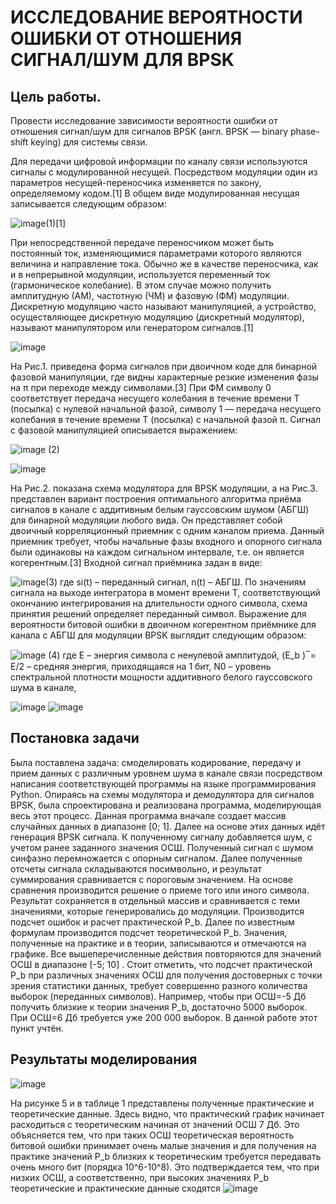 <h1>ИССЛЕДОВАНИЕ ВЕРОЯТНОСТИ ОШИБКИ ОТ ОТНОШЕНИЯ СИГНАЛ/ШУМ ДЛЯ BPSK</h1>
<h2>Цель работы.</h2> 
Провести исследование зависимости вероятности ошибки от отношения сигнал/шум для сигналов BPSK (англ. BPSK — binary phase-shift keying) для системы связи.

Для передачи цифровой информации по каналу связи используются сигналы с модулированной несущей. Посредством модуляции один из параметров несущей-переносчика изменяется по закону, определяемому кодом.[1] В общем виде модулированная несущая записывается следующим образом:

![image](https://github.com/user-attachments/assets/03dd173d-1375-4e70-849c-73422ef00a2b)(1)[1]


При непосредственной передаче переносчиком может быть постоянный ток, изменяющимися параметрами которого являются величина и направление тока. Обычно же в качестве переносчика, как и в непрерывной модуляции, используется переменный ток (гармоническое колебание). 
В этом случае можно получить амплитудную (АМ), частотную (ЧМ) и фазовую (ФМ) модуляции. Дискретную модуляцию часто называют манипуляцией, а устройство, осуществляющее дискретную модуляцию (дискретный модулятор), называют манипулятором или генератором сигналов.[1]

![image](https://github.com/user-attachments/assets/26a60b92-3506-4bd8-9a51-f64759112be9)

На Рис.1. приведена форма сигналов при двоичном коде для бинарной фазовой манипуляции, где видны характерные резкие изменения фазы на π при переходе между символами.[3] При ФМ символу 0 соответствует передача несущего колебания в течение времени Т (посылка) с 
нулевой начальной фазой, символу 1 — передача несущего колебания в течение времени Т (посылка) с начальной фазой π.
Сигнал с фазовой манипуляцией описывается выражением:

![image](https://github.com/user-attachments/assets/6ec7f0f7-5fd5-41d4-b17b-907b0d44e4ea) (2)

![image](https://github.com/user-attachments/assets/5ace6964-d634-46ba-bd01-90e9b0a785bc)

На Рис.2.  показана схема модулятора для BPSK модуляции, а на Рис.3. представлен вариант построения оптимального алгоритма приёма сигналов в канале с аддитивным белым гауссовским шумом (АБГШ) для бинарной модуляции любого вида. Он представляет собой двоичный 
корреляционный приемник с одним каналом приема. Данный приемник требует, чтобы начальные фазы входного и опорного сигнала были одинаковы на каждом сигнальном интервале, т.е. он является когерентным.[3]
Входной сигнал приёмника задан в виде:

![image](https://github.com/user-attachments/assets/486a0b76-00ef-4a40-91f8-a78216921d4e)(3)
где si(t) – переданный сигнал, n(t) – АБГШ. 
По значениям сигнала на выходе интегратора в момент времени T, соответствующий окончанию интегрирования на длительности одного символа, схема принятия решений определяет переданный символ.
Выражение для вероятности битовой ошибки в двоичном когерентном приёмнике для канала с АБГШ для модуляции BPSK выглядит следующим образом:

![image](https://github.com/user-attachments/assets/e916711a-227a-4667-876c-cabeb6194f0f) (4)
где E – энергия символа с ненулевой амплитудой, (E_b ) ̅  = E/2 – средняя энергия, приходящаяся на 1 бит, N0 – уровень спектральной плотности мощности аддитивного белого гауссовского шума в канале,

![image](https://github.com/user-attachments/assets/e5c2e071-43d3-4b5a-8803-79733f60b7da)
![image](https://github.com/user-attachments/assets/30e6fe20-610a-41ff-8c0f-47ab802194ed)
<h2>Постановка задачи</h2>
Была поставлена задача: смоделировать кодирование, передачу и прием данных с различным уровнем шума в канале связи посредством написания соответствующей программы на языке программирования Python. Опираясь на схемы модулятора и демодулятора для сигналов 
BPSK, была спроектирована и реализована программа, моделирующая весь этот процесс.
Данная программа вначале создает массив случайных данных в диапазоне [0; 1]. Далее на основе этих данных идёт генерация BPSK сигнала. К полученному сигналу добавляется шум, с учетом ранее заданного значения ОСШ. Полученный сигнал с шумом синфазно перемножается с 
опорным сигналом. Далее полученные отсчеты сигнала складываются посимвольно, и результат суммирования сравнивается с пороговым значением. На основе сравнения производится решение  о приеме того или иного символа. Результат сохраняется в отдельный массив и сравнивается 
с теми значениями, которые генерировались до модуляции. Производится подсчет ошибок и расчет практической P_b. Далее по известным формулам производится подсчет теоретической P_b. Значения, полученные на практике и в теории, записываются и отмечаются на графике. 
Все вышеперечисленные действия повторяются для значений ОСШ в диапазоне [-5; 10] . 
Стоит отметить, что подсчет практической P_b при различных значениях ОСШ для получения достоверных с точки зрения статистики данных, требует совершенно разного количества выборок (переданных символов). Например, чтобы при ОСШ=-5 Дб получить близкие 
к теории значения P_b, достаточно 5000 выборок. При ОСШ=6 Дб требуется уже 200 000 выборок. В данной работе этот пункт учтён.

<h2>Результаты моделирования</h2>

![image](https://github.com/user-attachments/assets/393d71c8-808b-4c67-8d89-1970e4a0d579)

На рисунке 5 и в таблице 1 представлены полученные практические и теоретические данные. Здесь видно, что практический график начинает расходиться с теоретическим начиная от значений ОСШ 7 Дб. Это объясняется тем, что при таких ОСШ теоретическая вероятность 
битовой ошибки принимает очень малые значения и для получения на практике значений P_b близких к теоретическим требуется передавать очень много бит (порядка 10^6-10^8). Это подтверждается тем, что при низких ОСШ, а соответственно, при высоких значениях P_b 
теоретические и практические данные сходятся
![image](https://github.com/user-attachments/assets/25758c79-907b-4c68-9d12-83ed3cdd6b07)
